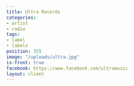 ```yaml
---
title: Ultra Records
categories:
- artist
- radio
tags:
- label
- labels
position: 325
image: "/uploads/ultra.jpg"
is-front: true
facebook: https://www.facebook.com/ultramusic
layout: client
---
```


